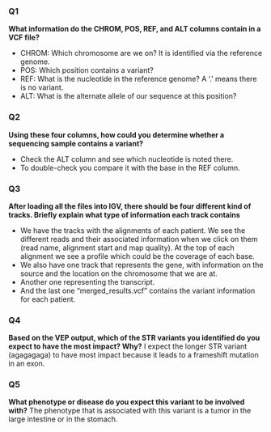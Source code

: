 ### Q1
**What information do the CHROM, POS, REF, and ALT columns contain in a VCF file?**
* CHROM: Which chromosome are we on? It is identified via the reference genome. 
* POS: Which position contains a variant? 
* REF: What is the nucleotide in the reference genome? A ‘.’ means there is no variant.  
* ALT: What is the alternate allele of our sequence at this position? 

### Q2
**Using these four columns, how could you determine whether a sequencing sample contains a variant?**
* Check the ALT column and see which nucleotide is noted there.  
* To double-check you compare it with the base in the 	REF column.

### Q3
**After loading all the files into IGV, there should be four different kind of tracks. Briefly explain what type of information each track contains**
* We have the tracks with the alignments of each patient. We see the different reads and their associated information when we click on them (read name, alignment start and map quality). At the top of each alignment we see a profile which could be the coverage of each base.
* We also have one track that represents the gene, with information on the source and the location on the chromosome that we are at. 
* Another one representing the transcript.
* And the last one “merged_results.vcf” contains the variant information for each patient.  

### Q4
**Based on the VEP output, which of the STR variants you identified do you expect to have the most impact? Why?**
I expect the longer STR variant (agagagaga) to have most impact because it leads to a frameshift mutation in an exon.  

### Q5
**What phenotype or disease do you expect this variant to be involved with?**
The phenotype that is associated with this variant is a tumor in the large intestine or in the stomach.  
